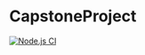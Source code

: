 # CapstoneProject

[![Node.js CI](https://github.com/ibrahimsaidhi/CapstoneProject/actions/workflows/node.js.yml/badge.svg)](https://github.com/ibrahimsaidhi/CapstoneProject/actions/workflows/node.js.yml)
